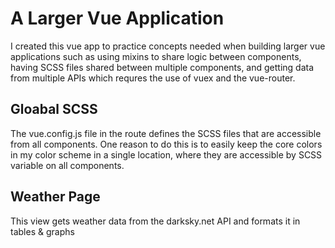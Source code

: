 # A Larger Vue Application
I created this vue app to practice concepts needed when building larger vue applications such as using mixins to share logic between components, having SCSS files shared between multiple components, and getting data from multiple APIs which requres the use of vuex and the vue-router.

## Gloabal SCSS
The vue.config.js file in the route defines the SCSS files that are accessible from all components. One reason to do this is to easily keep the core colors in my color scheme in a single location, where they are accessible by SCSS variable on all components.

## Weather Page
This view gets weather data from the darksky.net API and formats it in tables & graphs